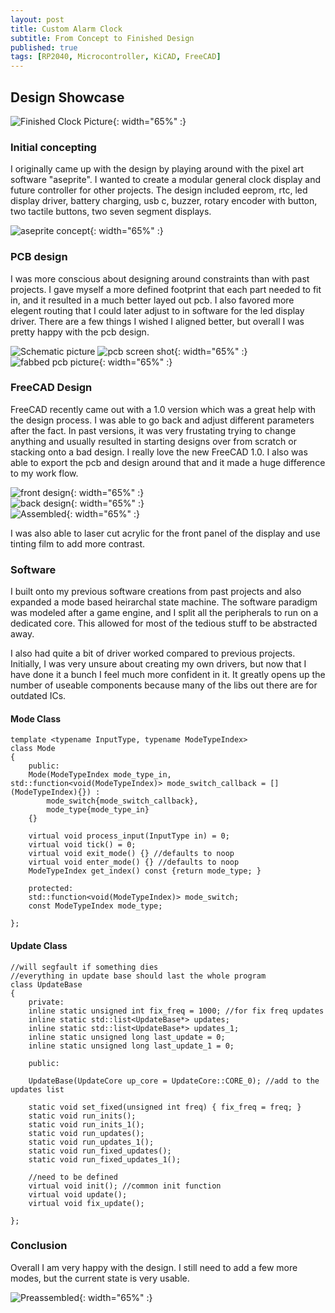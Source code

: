 ```yaml
---
layout: post
title: Custom Alarm Clock 
subtitle: From Concept to Finished Design
published: true
tags: [RP2040, Microcontroller, KiCAD, FreeCAD]
---
```

## Design Showcase 

![Finished Clock Picture](https://github.com/hbchaney/hbchaney.github.io/blob/master/assets/img/alarm_clock/finished_clock.jpg?raw=true){: width="65%" :}

### Initial concepting 

I originally came up with the design by playing around with the pixel art software "aseprite". I wanted to create a modular general clock display and future controller for other projects. The design included eeprom, rtc, 
led display driver, battery charging, usb c, buzzer, rotary encoder with button, two tactile buttons, two seven segment displays. 

![aseprite concept](https://github.com/hbchaney/hbchaney.github.io/blob/master/assets/img/alarm_clock/ClockConcept.png?raw=true){: width="65%" :}

### PCB design 

I was more conscious about designing around constraints than with past projects. I gave myself a more defined footprint that each part needed to fit in, and it resulted in a much better layed out pcb. I also favored more elegent routing that I could later adjust to in software for the led display driver. There are a few things I wished I aligned better, but overall I was pretty happy with the pcb design.

![Schematic picture](https://github.com/hbchaney/hbchaney.github.io/blob/master/assets/img/alarm_clock/Schematic.png?raw=true)
![pcb screen shot](https://github.com/hbchaney/hbchaney.github.io/blob/master/assets/img/alarm_clock/PCB_design.png?raw=true){: width="65%" :}  
![fabbed pcb picture](https://github.com/hbchaney/hbchaney.github.io/blob/master/assets/img/alarm_clock/pcb_back.jpg.jpg?raw=true){: width="65%" :}  


### FreeCAD Design 

FreeCAD recently came out with a 1.0 version which was a great help with the design process. I was able to go back and adjust different parameters after the fact. In past versions, it was very frustating trying to change anything and usually resulted in starting designs over from scratch or stacking onto a bad design. I really love the new FreeCAD 1.0. I also was able to export the pcb and design around that and it made a huge difference to my work flow.

![front design](https://github.com/hbchaney/hbchaney.github.io/blob/master/assets/img/alarm_clock/FrontFace_CAD.png?raw=true){: width="65%" :}  
![back design](https://github.com/hbchaney/hbchaney.github.io/blob/master/assets/img/alarm_clock/BackFace_CAD.png?raw=true){: width="65%" :}  
![Assembled](https://github.com/hbchaney/hbchaney.github.io/blob/master/assets/img/alarm_clock/Assembled_CAD.png?raw=true){: width="65%" :}

I was also able to laser cut acrylic for the front panel of the display and use tinting film to add more contrast.


### Software 

I built onto my previous software creations from past projects and also expanded a mode based heirarchal state machine. The software paradigm was modeled after a game engine, and I split all the peripherals to run on a dedicated core. This allowed for most of the tedious stuff to be abstracted away. 

I also had quite a bit of driver worked compared to previous projects. Initially, I was very unsure about creating my own drivers, but now that I have done it a bunch I feel much more confident in it. It greatly opens up the number of useable components because many of the libs out there are for outdated ICs. 

#### Mode Class

```
template <typename InputType, typename ModeTypeIndex>
class Mode 
{
    public: 
    Mode(ModeTypeIndex mode_type_in, std::function<void(ModeTypeIndex)> mode_switch_callback = [](ModeTypeIndex){}) : 
        mode_switch{mode_switch_callback}, 
        mode_type{mode_type_in}
    {} 

    virtual void process_input(InputType in) = 0; 
    virtual void tick() = 0; 
    virtual void exit_mode() {} //defaults to noop
    virtual void enter_mode() {} //defaults to noop
    ModeTypeIndex get_index() const {return mode_type; }

    protected: 
    std::function<void(ModeTypeIndex)> mode_switch; 
    const ModeTypeIndex mode_type; 

}; 
```

#### Update Class 
```
//will segfault if something dies 
//everything in update base should last the whole program 
class UpdateBase 
{
    private: 
    inline static unsigned int fix_freq = 1000; //for fix freq updates 
    inline static std::list<UpdateBase*> updates; 
    inline static std::list<UpdateBase*> updates_1; 
    inline static unsigned long last_update = 0; 
    inline static unsigned long last_update_1 = 0; 

    public: 

    UpdateBase(UpdateCore up_core = UpdateCore::CORE_0); //add to the updates list

    static void set_fixed(unsigned int freq) { fix_freq = freq; }
    static void run_inits(); 
    static void run_inits_1(); 
    static void run_updates(); 
    static void run_updates_1(); 
    static void run_fixed_updates(); 
    static void run_fixed_updates_1(); 

    //need to be defined
    virtual void init(); //common init function
    virtual void update(); 
    virtual void fix_update(); 

}; 
```


### Conclusion 

Overall I am very happy with the design. I still need to add a few more modes, but the current state is very usable. 

![Preassembled](https://github.com/hbchaney/hbchaney.github.io/blob/master/assets/img/alarm_clock/alarm_side.jpg.jpg?raw=true){: width="65%" :} 